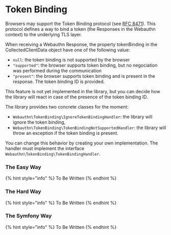 # Token Binding

Browsers may support the Token Binding protocol \(see [RFC 8471](https://tools.ietf.org/html/rfc8471)\). This protocol defines a way to bind a token \(the Responses in the Webauthn context\) to the underlying TLS layer.

When receiving a Webauthn Response, the property tokenBinding in the CollectedClientData object have one of the following value:

* `null`: the token binding is not supported by the browser
* `"supported"`: the browser supports token binding, but no negociation was performed during the communication
* `"present"`: the browser supports token binding and is present in the response. The token binding ID is provided.

This feature is not yet implemented in the library, but you can decide how the library will react in case of the presence of the token binding ID.

The library provides two concrete classes for the moment:

* `Webauthn\TokenBinding\IgnoreTokenBindingHandler`: the library will ignore the token binding,
* `Webauthn\TokenBinding\TokenBindingNotSupportedHandler`: the library will throw an exception if the token binding is present.

You can change this behavior by creating your own implementation. The handler must implement the interface `Webauthn\TokenBinding\TokenBindingHandler`.

### The Easy Way

{% hint style="info" %}
To Be Written
{% endhint %}

### The Hard Way

{% hint style="info" %}
To Be Written
{% endhint %}

### The Symfony Way

{% hint style="info" %}
To Be Written
{% endhint %}



